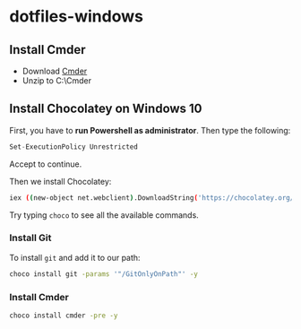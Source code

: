 # dotfiles-windows

## Install Cmder
* Download [Cmder](http://cmder.net/)
* Unzip to C:\Cmder

## Install Chocolatey on Windows 10

First, you have to **run Powershell as administrator**. Then type the following:

```s
Set-ExecutionPolicy Unrestricted
```
Accept to continue. 

Then we install Chocolatey:
```sh
iex ((new-object net.webclient).DownloadString('https://chocolatey.org/install.ps1'))
```

Try typing `choco` to see all the available commands.

### Install Git

To install `git` and add it to our path:
```sh
choco install git -params '"/GitOnlyOnPath"' -y
```

### Install Cmder
```sh
choco install cmder -pre -y
```
